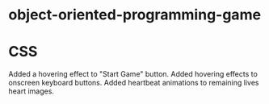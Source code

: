 # object-oriented-programming-game

# CSS

Added a hovering effect to "Start Game" button.
Added hovering effects to onscreen keyboard buttons.
Added heartbeat animations to remaining lives heart images.
